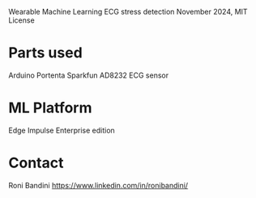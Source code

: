 Wearable Machine Learning ECG stress detection November 2024, MIT License

# Parts used
Arduino Portenta 
Sparkfun AD8232 ECG sensor

# ML Platform
Edge Impulse Enterprise edition

# Contact
Roni Bandini
https://www.linkedin.com/in/ronibandini/ 
